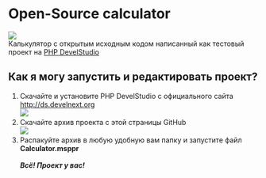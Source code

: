 # Open-Source calculator
![](https://img.shields.io/github/downloads/2pe4Ka2/calculator/total?style=plastic)</br>
Калькулятор с открытым исходным кодом написанный как тестовый проект на [PHP DevelStudio](http://ds.develnext.org)

## Как я могу запустить и редактировать проект?

 1. Скачайте и установите PHP DevelStudio с официального сайта http://ds.develnext.org</br>![](https://i.ibb.co/vkH8t62/1.png)
 2. Скачайте архив проекта с этой страницы GitHub</br>![](https://i.ibb.co/FqV6Wmp/2.png)
 3. Распакуйте архив в любую удобную вам папку и запустите файл **Calculator.msppr**</br></br>***Всё! Проект у вас!***
